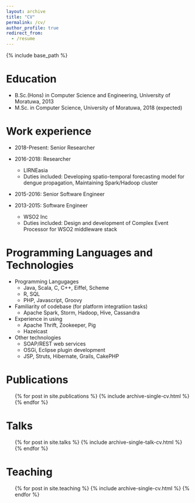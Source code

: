 ```yaml
---
layout: archive
title: "CV"
permalink: /cv/
author_profile: true
redirect_from:
  - /resume
---
```


{% include base_path %}

Education
======
* B.Sc.(Hons) in Computer Science and Engineering, University of Moratuwa, 2013
* M.Sc. in Computer Science, University of Moratuwa, 2018 (expected)

Work experience
======
* 2018-Present: Senior Researcher
* 2016-2018: Researcher
  * LIRNEasia
  * Duties included: Developing spatio-temporal forecasting model for dengue propagation, Maintaining Spark/Hadoop cluster
  
* 2015-2016: Senior Software Engineer  
* 2013-2015: Software Engineer
  * WSO2 Inc
  * Duties included: Design and development of Complex Event Processor for WSO2 middleware stack
  
Programming Languages and Technologies
======
* Programming Langugages
  * Java, Scala, C, C++, Eiffel, Scheme
  * R, SQL
  * PHP, Javascript, Groovy
* Familiarity of codebase (for platform integratiion tasks)
  * Apache Spark, Storm, Hadoop, Hive, Cassandra
* Experience in using
  * Apache Thrift, Zookeeper, Pig
  * Hazelcast
* Other technologies
  * SOAP/REST web services
  * OSGi, Eclipse plugin development
  * JSP, Struts, Hibernate, Grails, CakePHP

Publications
======
  <ul>{% for post in site.publications %}
    {% include archive-single-cv.html %}
  {% endfor %}</ul>
  
Talks
======
  <ul>{% for post in site.talks %}
    {% include archive-single-talk-cv.html %}
  {% endfor %}</ul>
  
Teaching
======
  <ul>{% for post in site.teaching %}
    {% include archive-single-cv.html %}
  {% endfor %}</ul>
  
